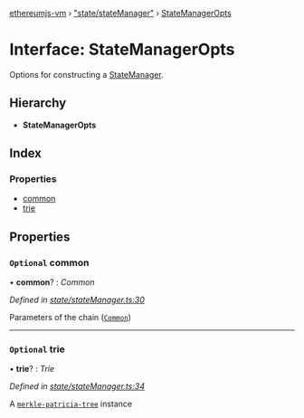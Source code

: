 [ethereumjs-vm](../README.md) › ["state/stateManager"](../modules/_state_statemanager_.md) › [StateManagerOpts](_state_statemanager_.statemanageropts.md)

# Interface: StateManagerOpts

Options for constructing a [StateManager](../classes/_state_statemanager_.statemanager.md).

## Hierarchy

* **StateManagerOpts**

## Index

### Properties

* [common](_state_statemanager_.statemanageropts.md#optional-common)
* [trie](_state_statemanager_.statemanageropts.md#optional-trie)

## Properties

### `Optional` common

• **common**? : *Common*

*Defined in [state/stateManager.ts:30](https://github.com/ethereumjs/ethereumjs-vm/blob/master/packages/vm/lib/state/stateManager.ts#L30)*

Parameters of the chain ([`Common`](https://github.com/ethereumjs/ethereumjs-common))

___

### `Optional` trie

• **trie**? : *Trie*

*Defined in [state/stateManager.ts:34](https://github.com/ethereumjs/ethereumjs-vm/blob/master/packages/vm/lib/state/stateManager.ts#L34)*

A [`merkle-patricia-tree`](https://github.com/ethereumjs/merkle-patricia-tree) instance
